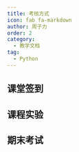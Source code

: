 ```yaml
---
title: 考核方式
icon: fab fa-markdown
author: 周子力
order: 2
category:
  - 教学文档
tag:
  - Python
---
```


## 课堂签到

## 课程实验

## 期末考试
